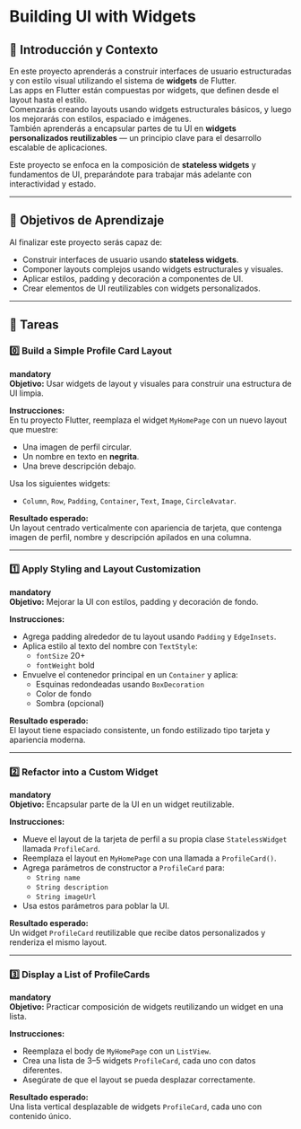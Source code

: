 # Building UI with Widgets  

## 📖 Introducción y Contexto  
En este proyecto aprenderás a construir interfaces de usuario estructuradas y con estilo visual utilizando el sistema de **widgets** de Flutter.  
Las apps en Flutter están compuestas por widgets, que definen desde el layout hasta el estilo.  
Comenzarás creando layouts usando widgets estructurales básicos, y luego los mejorarás con estilos, espaciado e imágenes.  
También aprenderás a encapsular partes de tu UI en **widgets personalizados reutilizables** — un principio clave para el desarrollo escalable de aplicaciones.  

Este proyecto se enfoca en la composición de **stateless widgets** y fundamentos de UI, preparándote para trabajar más adelante con interactividad y estado.  

---

## 🎯 Objetivos de Aprendizaje  
Al finalizar este proyecto serás capaz de:  

- Construir interfaces de usuario usando **stateless widgets**.  
- Componer layouts complejos usando widgets estructurales y visuales.  
- Aplicar estilos, padding y decoración a componentes de UI.  
- Crear elementos de UI reutilizables con widgets personalizados.  

---

## 📝 Tareas  

### 0️⃣ Build a Simple Profile Card Layout  
**mandatory**  
**Objetivo:** Usar widgets de layout y visuales para construir una estructura de UI limpia.  

**Instrucciones:**  
En tu proyecto Flutter, reemplaza el widget `MyHomePage` con un nuevo layout que muestre:  
- Una imagen de perfil circular.  
- Un nombre en texto en **negrita**.  
- Una breve descripción debajo.  

Usa los siguientes widgets:  
- `Column`, `Row`, `Padding`, `Container`, `Text`, `Image`, `CircleAvatar`.  

**Resultado esperado:**  
Un layout centrado verticalmente con apariencia de tarjeta, que contenga imagen de perfil, nombre y descripción apilados en una columna.  

---

### 1️⃣ Apply Styling and Layout Customization  
**mandatory**  
**Objetivo:** Mejorar la UI con estilos, padding y decoración de fondo.  

**Instrucciones:**  
- Agrega padding alrededor de tu layout usando `Padding` y `EdgeInsets`.  
- Aplica estilo al texto del nombre con `TextStyle`:  
  - `fontSize` 20+  
  - `fontWeight` bold  
- Envuelve el contenedor principal en un `Container` y aplica:  
  - Esquinas redondeadas usando `BoxDecoration`  
  - Color de fondo  
  - Sombra (opcional)  

**Resultado esperado:**  
El layout tiene espaciado consistente, un fondo estilizado tipo tarjeta y apariencia moderna.  

---

### 2️⃣ Refactor into a Custom Widget  
**mandatory**  
**Objetivo:** Encapsular parte de la UI en un widget reutilizable.  

**Instrucciones:**  
- Mueve el layout de la tarjeta de perfil a su propia clase `StatelessWidget` llamada `ProfileCard`.  
- Reemplaza el layout en `MyHomePage` con una llamada a `ProfileCard()`.  
- Agrega parámetros de constructor a `ProfileCard` para:  
  - `String name`  
  - `String description`  
  - `String imageUrl`  
- Usa estos parámetros para poblar la UI.  

**Resultado esperado:**  
Un widget `ProfileCard` reutilizable que recibe datos personalizados y renderiza el mismo layout.  

---

### 3️⃣ Display a List of ProfileCards  
**mandatory**  
**Objetivo:** Practicar composición de widgets reutilizando un widget en una lista.  

**Instrucciones:**  
- Reemplaza el body de `MyHomePage` con un `ListView`.  
- Crea una lista de 3–5 widgets `ProfileCard`, cada uno con datos diferentes.  
- Asegúrate de que el layout se pueda desplazar correctamente.  

**Resultado esperado:**  
Una lista vertical desplazable de widgets `ProfileCard`, cada uno con contenido único.